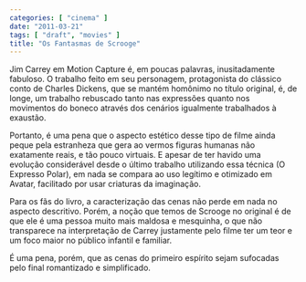 ```yaml
---
categories: [ "cinema" ]
date: "2011-03-21"
tags: [ "draft", "movies" ]
title: "Os Fantasmas de Scrooge"
---
```

Jim Carrey em Motion Capture é, em poucas palavras, inusitadamente
fabuloso. O trabalho feito em seu personagem, protagonista do clássico
conto de Charles Dickens, que se mantém homônimo no título original,
é, de longe, um trabalho rebuscado tanto nas expressões quanto nos
movimentos do boneco através dos cenários igualmente trabalhados à
exaustão.

Portanto, é uma pena que o aspecto estético desse tipo de filme ainda
peque pela estranheza que gera ao vermos figuras humanas não exatamente
reais, e tão pouco virtuais. E apesar de ter havido uma evolução
considerável desde o último trabalho utilizando essa técnica (O
Expresso Polar), em nada se compara ao uso legítimo e otimizado em
Avatar, facilitado por usar criaturas da imaginação.

Para os fãs do livro, a caracterização das cenas não perde em nada no
aspecto descritivo. Porém, a noção que temos de Scrooge no original
é de que ele é uma pessoa muito mais maldosa e mesquinha, o que não
transparece na interpretação de Carrey justamente pelo filme ter um
teor e um foco maior no público infantil e familiar.

É uma pena, porém, que as cenas do primeiro espírito sejam sufocadas
pelo final romantizado e simplificado.
